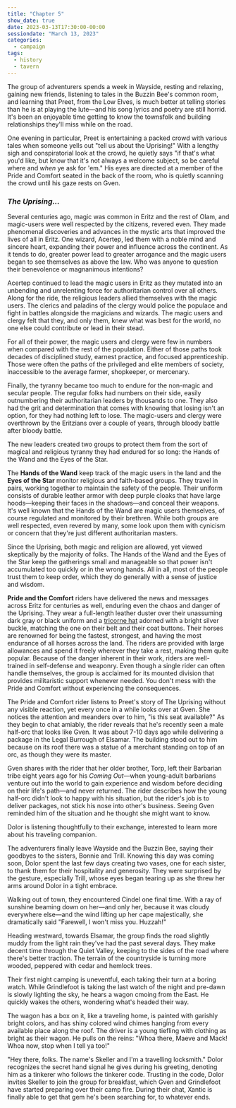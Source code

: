 ```yaml
---
title: "Chapter 5"
show_date: true
date: 2023-03-13T17:30:00-00:00
sessiondate: "March 13, 2023"
categories:
  - campaign
tags:
  - history
  - tavern
---
```


The group of adventurers spends a week in Wayside, resting and relaxing, gaining new friends,
listening to tales in the Buzzin Bee's common room, and learning that Preet, from the Low Elves,
is much better at telling stories than he is at playing the lute—and his song lyrics and poetry
are still horrid. It's been an enjoyable time getting to know the townsfolk and building
relationships they'll miss while on the road.

One evening in particular, Preet is entertaining a packed crowd with various tales when
someone yells out "tell us about the Uprising!" With a lengthy sigh and conspiratorial look at
the crowd, he quietly says "if that's what you'd like, but know that it's not always a welcome
subject, so be careful where and *when* ye ask for 'em." His eyes are directed at a member of
the Pride and Comfort seated in the back of the room, who is quietly scanning the crowd until
his gaze rests on Gven.

### _The Uprising..._

Several centuries ago, magic was common in Eritz and the rest of Olam, and magic-users were
well respected by the citizens, revered even. They made phenomenal discoveries and advances in
the mystic arts that improved the lives of all in Eritz. One wizard, Acertep, led them with
a noble mind and sincere heart, expanding their power and influence across the continent. As
it tends to do, greater power lead to greater arrogance and the magic users began to see
themselves as above the law. Who was anyone to question their benevolence or magnanimous
intentions?

Acertep continued to lead the magic users in Eritz as they mutated into an unbending and
unrelenting force for authoritarian control over all others. Along for the ride, the religious
leaders allied themselves with the magic users. The clerics and paladins of the clergy would
police the populace and fight in battles alongside the magicians and wizards. The magic users
and clergy felt that they, and only them, knew what was best for the world, no one else could
contribute or lead in their stead.

For all of their power, the magic users and clergy were few in numbers when compared with
the rest of the population. Either of those paths took decades of disciplined study, earnest
practice, and focused apprenticeship. Those were often the paths of the privileged and
elite members of society, inaccessible to the average farmer, shopkeeper, or mercenary.

Finally, the tyranny became too much to endure for the non-magic and secular people. The
regular folks had numbers on their side, easily outnumbering their authoritarian leaders by
thousands to one. They also had the grit and determination that comes with knowing that
losing isn't an option, for they had nothing left to lose. The magic-users and clergy were
overthrown by the Eritzians over a couple of years, through bloody battle after bloody battle.

The new leaders created two groups to protect them from the sort of magical and religious
tyranny they had endured for so long: the Hands of the Wand and the Eyes of the Star.

The **Hands of the Wand** keep track of the magic users in the land and the **Eyes of the Star**
monitor religious and faith-based groups. They travel in pairs, working together to maintain
the safety of the people. Their uniform consists of durable leather armor with deep purple cloaks
that have large hoods—keeping their faces in the shadows—and conceal their weapons. It's
well known that the Hands of the Wand are magic users themselves, of course regulated and
monitored by their brethren. While both groups are well respected, even revered by many, some look
upon them with cynicism or concern that they're just different authoritarian masters.

Since the Uprising, both magic and religion are allowed, yet viewed skeptically by the
majority of folks. The Hands of the Wand and the Eyes of the Star keep the gatherings
small and manageable so that power isn't accumulated too quickly or in the wrong hands.
All in all, most of the people trust them to keep order, which they do generally with a
sense of justice and wisdom.

**Pride and the Comfort** riders have delivered the news and messages across Eritz for 
centuries as well, enduring even the chaos and danger of the Uprising. They wear a full-length
leather duster over their unassuming dark gray or black uniform and a
[tricorne hat](https://en.wikipedia.org/wiki/Tricorne) adorned with a bright silver buckle,
matching the one on their belt and their coat buttons. Their horses are renowned for being
the fastest, strongest, and having the most endurance of all horses across the land.
The riders are provided with large allowances and spend it freely wherever they
take a rest, making them quite popular. Because of the danger inherent in their work,
riders are well-trained in self-defense and weaponry. Even though a single rider can often
handle themselves, the group is acclaimed for its mounted division that provides
militaristic support whenever needed. You don't mess with the Pride and Comfort without
experiencing the consequences.

The Pride and Comfort rider listens to Preet's story of The Uprising without any visible
reaction, yet every once in a while looks over at Gven. She notices the attention and
meanders over to him, "is this seat available?" As they begin to chat amiably, the rider
reveals that he's recently seen a male half-orc that looks like Gven. It was about 7-10
days ago while delivering a package in the Legal Burrough of Elsamar. The building stood
out to him because on its roof there was a statue of a merchant standing on top of an orc,
as though they were its master.

Gven shares with the rider that her older brother, Torp, left their Barbarian tribe eight
years ago for his _Coming Out_—when young-adult barbarians venture out into the
world to gain experience and wisdom before deciding on their life's path—and never returned.
The rider describes how the young half-orc didn't look to happy with his situation, but the
rider's job is to deliver packages, not stick his nose into other's business. Seeing Gven
reminded him of the situation and he thought she might want to know.

Dolor is listening thoughtfully to their exchange, interested to learn more about his
traveling companion.

The adventurers finally leave Wayside and the Buzzin Bee, saying their goodbyes to
the sisters, Bonnie and Trill. Knowing this day was coming soon, Dolor spent the last
few days creating two vases, one for each sister, to thank them for their hospitality
and generosity. They were surprised by the gesture, especially Trill, whose eyes began
tearing up as she threw her arms around Dolor in a tight embrace.

Walking out of town, they encountered Cindel one final time. With a ray of sunshine
beaming down on her—and only her, because it was cloudy everywhere else—and the wind
lifting up her cape majestically, she dramatically said "Farewell, I won't miss you.
Huzzah!"

Heading westward, towards Elsamar, the group finds the road slightly muddy from the
light rain they've had the past several days. They make decent time through the Quiet
Valley, keeping to the sides of the road where there's better traction. The terrain
of the countryside is turning more wooded, peppered with cedar and hemlock trees.

Their first night camping is uneventful, each taking their turn at a boring watch.
While Grindlefoot is taking the last watch of the night and pre-dawn is slowly
lighting the sky, he hears a wagon cmoing from the East. He quickly wakes the others,
wondering what's headed their way.

The wagon has a box on it, like a traveling home, is painted with garishly bright
colors, and has shiny colored wind chimes hanging from every available place along
the roof. The driver is a young tiefling with clothing as bright as their wagon.
He pulls on the reins: "Whoa there, Maeve and Mack! Whoa now, stop when I tell ya too!"

"Hey there, folks. The name's Skeller and I'm a travelling locksmith." Dolor recognizes
the secret hand signal he gives during his greeting, denoting him as a tinkerer who
follows the tinkerer code. Trusting in the code, Dolor invites Skeller to join the
group for breakfast, which Gven and Grindlefoot have started preparing over their
camp fire. During their chat, Xantic is finally able to get that gem he's been
searching for, to whatever ends.
